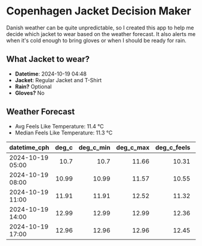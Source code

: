 
# Copenhagen Jacket Decision Maker

Danish weather can be quite unpredictable, so I created this app to help me decide which jacket to wear based on the weather forecast. 
It also alerts me when it's cold enough to bring gloves or when I should be ready for rain.

## What Jacket to wear?

- **Datetime**: 2024-10-19 04:48
- **Jacket**: Regular Jacket and T-Shirt
- **Rain?** Optional
- **Gloves?** No

## Weather Forecast
- Avg Feels Like Temperature: 11.4 °C
- Median Feels Like Temperature: 11.3 °C

| datetime_cph     |   deg_c |   deg_c_min |   deg_c_max |   deg_c_feels | weather   | wind   | rain   |
|:-----------------|--------:|------------:|------------:|--------------:|:----------|:-------|:-------|
| 2024-10-19 05:00 |   10.7  |       10.7  |       11.66 |         10.31 | Clouds    | Low    | None   |
| 2024-10-19 08:00 |   10.99 |       10.99 |       11.57 |         10.55 | Clouds    | Low    | None   |
| 2024-10-19 11:00 |   11.91 |       11.91 |       12.52 |         11.32 | Clouds    | Medium | None   |
| 2024-10-19 14:00 |   12.99 |       12.99 |       12.99 |         12.36 | Clouds    | Medium | None   |
| 2024-10-19 17:00 |   12.96 |       12.96 |       12.96 |         12.45 | Rain      | High   | Low    |
        